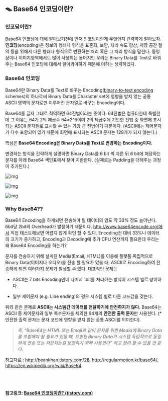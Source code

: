 ## 🪤 Base64 인코딩이란?

### **인코딩이란?**

 Base64 인코딩에 대해 알아보기전에 먼저 인코딩이란게 무엇인지 간략하게 알아보자. **인코딩**(encoding)은 정보의 형태나 형식을 표준화, 보안, 처리 속도 향상, 저장 공간 절약 등을 위해서 다른 형태나 형식으로 변환하는 처리 혹은 그 처리 방식을 말한다. 동영상이나 이미지영역에서도 많이 사용되는 용어지만 우리는 Binary Data를 Text로 바꿔주는 Base64 인코딩에 대해서 알아봐야하기 때문에 이하는 생략하겠다.

### Base64 인코딩

 Base64란 Binary Data를 Text로 바꾸는 Encoding([binary-to-text encoding](http://en.wikipedia.org/wiki/Binary-to-text_encoding) schemes)의 하나로써 Binary Data를 Character set에 영향을 받지 않는 공통 ASCII 영역의 문자로만 이루어진 문자열로 바꾸는 Encoding이다.

Base64를 글자 그대로 직역하면 64진법이라는 뜻이다. 64진법은 컴퓨터한테 특별한데 그 이유는 64가 2의 제곱수 64=2^6이며 2의 제곱수에 기반한 진법 중 화면에 표시되는 ASCII 문자들로 표시할 수 있는 가장 큰 진법이기 때문이다. (ASCII에는 제어문자가 다수 포함되어 있기 때문에 화면에 표시되는 ASCII 문자는 128개가 되지 않는다.)

핵심은 **Base64 Encoding은 Binary Data를 Text로 변경하는 Encoding이다.**

변경하는 방식을 간략하게 설명하면 Binary Data를 6 bit 씩 자른 뒤 6 bit에 해당하는 문자를 아래 Base64 색인표에서 찾아 치환한다. (실제로는 Padding을 더해주는 과정이 추가된다.)

![img](https://cdn-images-1.medium.com/max/1600/1*jU2iAYGT1FuHN597AiIMuw.png)

![img](https://cdn-images-1.medium.com/max/1600/1*dYWLrQkc9CjudRZiL7b-BQ.png)

![img](https://cdn-images-1.medium.com/max/1600/1*qoHqEPqXYAk9Vf_p5hVhnQ.png)

### Why Base64??

Base64 Encoding을 하게되면 전송해야 될 데이터의 양도 약 33% 정도 늘어난다. 6bit당 2bit의 Overhead가 발생하기 때문이다. http://www.base64encode.org/에서 직접 테스트해보면 어렵지 않게 확인 할 수 있다. Encoding전 대비 33%나 데이터의 크기가 증가하고, Encoding과 Decoding에 추가 CPU 연산까지 필요한데 우리는 왜 Base64 Encoding을 하는가?

문자를 전송하기 위해 설계된 Media(Email, HTML)를 이용해 플랫폼 독립적으로 Binary Data(이미지나 오디오)를 전송 할 필요가 있을 때, ASCII로 Encoding하여 전송하게 되면 여러가지 문제가 발생할 수 있다. 대표적인 문제는

- ASCII는 7 bits Encoding인데 나머지 1bit를 처리하는 방식이 시스템 별로 상이하다.

- 일부 제어문자 (e.g. Line ending)의 경우 시스템 별로 다른 코드값을 갖는다.

위와 같은 문제로 **ASCII는 시스템간 데이터를 전달하기에 안전하지가 않다.** Base64는 ASCII 중 제어문자와 일부 특수문자를 제외한 64개의 **안전한 출력 문자**만 사용한다.
(* 안전한 출력 문자는 문자 코드에 영향을 받지 않는 공통 ASCII를 의미한다).

> *즉, “Base64는 HTML 또는 Email과 같이 문자를 위한 Media에 Binary Data를 포함해야 될 필요가 있을 때, 포함된 Binary Data가 시스템 독립적으로 동일하게 전송 또는 저장되는걸 보장하기 위해 사용한다” 라고 정리 할 수 있을 것 같다.*

참고자료 : http://beankhan.tistory.com/28, http://regularmotion.kr/base64/, https://en.wikipedia.org/wiki/Base64

<br>

<br>

#### 참고링크: [Base64 인코딩이란? (tistory.com)](https://effectivesquid.tistory.com/entry/Base64-인코딩이란)

<br>

